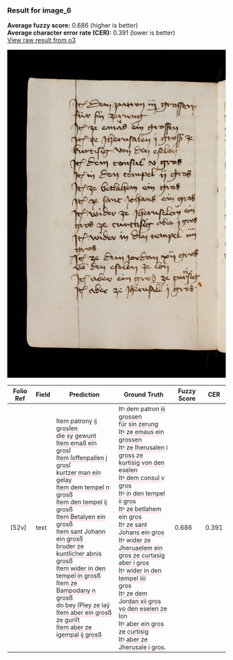 ### Result for image_6
**Average fuzzy score:** 0.686 (higher is better)<br>**Average character error rate (CER):** 0.391 (lower is better)<br>[View raw result from o3](https://github.com/RISE-UNIBAS/humanities_data_benchmark/blob/main/results/2025-10-24/T0282/request_T0282_image_6.json)

<img src="https://github.com/RISE-UNIBAS/humanities_data_benchmark/blob/main/benchmarks/medieval_manuscripts/images/image_6.jpg?raw=true" alt="image_6" width="800px">

<style>
.diff { text-decoration: underline; text-decoration-color: #ffcccc; text-decoration-style: wavy; }
</style>

| Folio Ref | Field | Prediction | Ground Truth | Fuzzy Score | CER |
|-----------|-------|------------|--------------|-------------|-----|
| [52v] | text | Item patron<span class="diff">y ij grosſen<br>die sy ge</span>w<span class="diff">unt<br>Item emaß ein grosſ<br>Item ſoffen</span>p<span class="diff">allen j grosſ<br>kurtzer man ein gelay<br>Item dem tempel n grosß<br>Item den tempel ij grosß<br>Item Betalyen ein grosß<br>Item sant</span> Joh<span class="diff">ann ein grosß<br>bruder ze kuntlicher abnis grosß<br>Item wider in den tempel in grosß<br>Item ze Bampodany n grosß<br>do bey ſPley ze laÿ<br>Item aber ein grosß ze guriſt<br>Item aber ze igempal ij grosß</span> | It<span class="diff">ꝰ d</span>em patron<span class="diff"> iii grossen<br> für sin zerung<br> Itꝰ ze emaus ein grossen<br> Itꝰ ze Iherusalen i gross ze<br> kurtisig von den eselen<br> Itꝰ dem consul v gros<br> Itꝰ in den tempel ii gros<br> Itꝰ ze betlahem ein gros<br> Itꝰ ze sant Johans ein gros<br> Itꝰ </span>w<span class="diff">ider ze Jheruaelem ein<br> gros ze curtasig aber i gros<br> Itꝰ wider in den tem</span>p<span class="diff">el iiii<br> gros<br> Itꝰ ze dem</span> Jo<span class="diff">rdan xii gros<br> vo den eselen ze lon<br> Itꝰ aber ein gros ze curtisig<br> Itꝰ aber ze J</span>h<span class="diff">erusale i gros.</span> | 0.686 | 0.391 |
